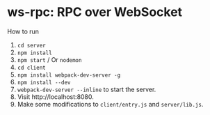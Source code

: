 # ws-rpc: RPC over WebSocket

How to run

1. `cd server`
  1. `npm install`
  2. `npm start` / Or `nodemon`
2. `cd client`
  1. `npm install webpack-dev-server -g`
  2. `npm install --dev`
  3. `webpack-dev-server --inline` to start the server.
3. Visit http://localhost:8080.
4. Make some modifications to `client/entry.js` and `server/lib.js`.
